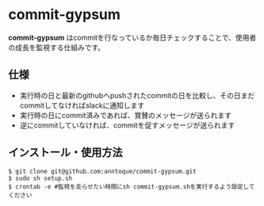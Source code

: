 # commit-gypsum
**commit-gypsum** はcommitを行なっているか毎日チェックすることで、使用者の成長を監視する仕組みです。

## 仕様
- 実行時の日と最新のgithubへpushされたcommitの日を比較し、その日まだcommitしてなければslackに通知します
- 実行時の日にcommit済みであれば、賞賛のメッセージが送られます
- 逆にcommitしていなければ、commitを促すメッセージが送られます

## インストール・使用方法
```
$ git clone git@github.com:anntoque/commit-gypsum.git
$ sudo sh setup.sh
$ crontab -e #監視を走らせたい時間にsh commit-gypsum.shを実行するよう設定してください
````

